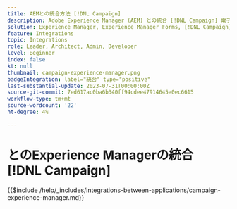 ```yaml
---
title: AEMとの統合方法 [!DNL Campaign]
description: Adobe Experience Manager (AEM) との統合 [!DNL Campaign] 電子メールキャンペーンを作成および管理します。
solution: Experience Manager, Experience Manager Forms, [!DNL Campaign], [!DNL Campaign] v8, [!DNL Campaign] Standard, [!DNL Campaign] Classic v7
feature: Integrations
topic: Integrations
role: Leader, Architect, Admin, Developer
level: Beginner
index: false
kt: null
thumbnail: campaign-experience-manager.png
badgeIntegration: label="統合" type="positive"
last-substantial-update: 2023-07-31T00:00:00Z
source-git-commit: 7ed617ac0ba6b340ff94cdee47914645e0ec6615
workflow-type: tm+mt
source-wordcount: '22'
ht-degree: 4%

---
```



# とのExperience Managerの統合 [!DNL Campaign]

{{$include /help/_includes/integrations-between-applications/campaign-experience-manager.md}}

